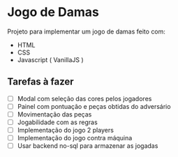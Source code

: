 # Jogo de Damas

Projeto para implementar um jogo de damas feito com:
- HTML
- CSS
- Javascript ( VanillaJS )

## Tarefas à fazer

- [ ] Modal com seleção das cores pelos jogadores
- [ ] Painel com pontuação e peças obtidas do adversário
- [ ] Movimentação das peças
- [ ] Jogabilidade com as regras
- [ ] Implementação do jogo 2 players
- [ ] Implementação do jogo contra máquina
- [ ] Usar backend no-sql para armazenar as jogadas